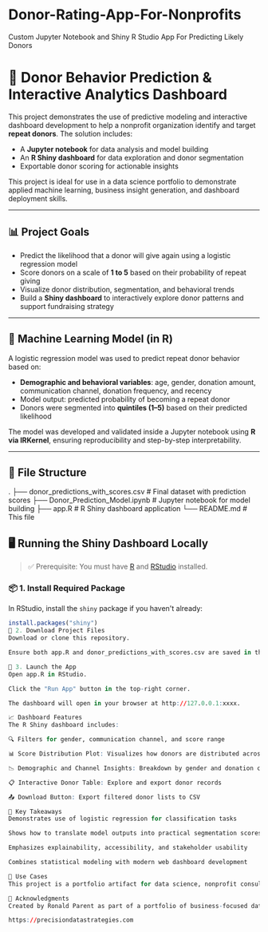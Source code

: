 # Donor-Rating-App-For-Nonprofits
Custom Jupyter Notebook and Shiny R Studio App For Predicting Likely Donors

# 🎯 Donor Behavior Prediction & Interactive Analytics Dashboard

This project demonstrates the use of predictive modeling and interactive dashboard development to help a nonprofit organization identify and target **repeat donors**. The solution includes:

- A **Jupyter notebook** for data analysis and model building
- An **R Shiny dashboard** for data exploration and donor segmentation
- Exportable donor scoring for actionable insights

This project is ideal for use in a data science portfolio to demonstrate applied machine learning, business insight generation, and dashboard deployment skills.

---

## 📊 Project Goals

- Predict the likelihood that a donor will give again using a logistic regression model
- Score donors on a scale of **1 to 5** based on their probability of repeat giving
- Visualize donor distribution, segmentation, and behavioral trends
- Build a **Shiny dashboard** to interactively explore donor patterns and support fundraising strategy

---

## 🧪 Machine Learning Model (in R)

A logistic regression model was used to predict repeat donor behavior based on:

- **Demographic and behavioral variables**: age, gender, donation amount, communication channel, donation frequency, and recency
- Model output: predicted probability of becoming a repeat donor
- Donors were segmented into **quintiles (1–5)** based on their predicted likelihood

The model was developed and validated inside a Jupyter notebook using **R via IRKernel**, ensuring reproducibility and step-by-step interpretability.

---

## 📂 File Structure

.
├── donor_predictions_with_scores.csv # Final dataset with prediction scores
├── Donor_Prediction_Model.ipynb # Jupyter notebook for model building
├── app.R # R Shiny dashboard application
└── README.md # This file

## 🖥️ Running the Shiny Dashboard Locally

> ✅ Prerequisite: You must have [R](https://cran.r-project.org/) and [RStudio](https://posit.co/download/rstudio-desktop/) installed.

### 📦 1. Install Required Package
In RStudio, install the `shiny` package if you haven't already:

```r
install.packages("shiny")
📁 2. Download Project Files
Download or clone this repository.

Ensure both app.R and donor_predictions_with_scores.csv are saved in the same folder.

🚀 3. Launch the App
Open app.R in RStudio.

Click the "Run App" button in the top-right corner.

The dashboard will open in your browser at http://127.0.0.1:xxxx.

📈 Dashboard Features
The R Shiny dashboard includes:

🔍 Filters for gender, communication channel, and score range

📊 Score Distribution Plot: Visualizes how donors are distributed across score tiers

📉 Demographic and Channel Insights: Breakdown by gender and donation channel

📋 Interactive Donor Table: Explore and export donor records

📤 Download Button: Export filtered donor lists to CSV

🧠 Key Takeaways
Demonstrates use of logistic regression for classification tasks

Shows how to translate model outputs into practical segmentation scores

Emphasizes explainability, accessibility, and stakeholder usability

Combines statistical modeling with modern web dashboard development

📌 Use Cases
This project is a portfolio artifact for data science, nonprofit consulting, or business analytics roles. It illustrates the end-to-end pipeline from raw data to deployment-ready insights.

🤝 Acknowledgments
Created by Ronald Parent as part of a portfolio of business-focused data science applications. This project aims to help small to midsize organizations and nonprofits leverage their data for smarter decision-making.

https://precisiondatastrategies.com


